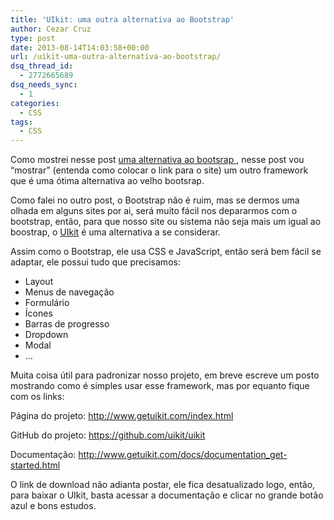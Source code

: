 ```yaml
---
title: 'UIkit: uma outra alternativa ao Bootstrap'
author: Cezar Cruz
type: post
date: 2013-08-14T14:03:58+00:00
url: /uikit-uma-outra-alternativa-ao-bootstrap/
dsq_thread_id:
  - 2772665689
dsq_needs_sync:
  - 1
categories:
  - CSS
tags:
  - CSS
---
```

Como mostrei nesse post <a href="https://cezarcruz.com.br/blog/2013/07/dica-rapida-foundation-4-uma-alternativa-ao-bootsrap/" target="_blank">uma alternativa ao bootsrap </a>, nesse post vou &#8220;mostrar&#8221; (entenda como colocar o link para o site) um outro framework que é uma ótima alternativa ao velho bootsrap.

Como falei no outro post, o Bootstrap não é ruim, mas se dermos uma olhada em alguns sites por ai, será muito fácil nos depararmos com o bootstrap, então, para que nosso site ou sistema não seja mais um igual ao boostrap, o [UIkit][1] é uma alternativa a se considerar.
  
Assim como o Bootstrap, ele usa CSS e JavaScript, então será bem fácil se adaptar, ele possui tudo que precisamos:

  * Layout
  * Menus de navegação
  * Formulário
  * Ícones
  * Barras de progresso
  * Dropdown
  * Modal
  * &#8230;

Muita coisa útil para padronizar nosso projeto, em breve escreve um posto mostrando como é simples usar esse framework, mas por equanto fique com os links:

Página do projeto: <a href="http://www.getuikit.com/index.html" target="_blank">http://www.getuikit.com/index.html</a>

GitHub do projeto: <a href="https://github.com/uikit/uikit" target="_blank">https://github.com/uikit/uikit</a>

Documentação: <a href="http://www.getuikit.com/docs/documentation_get-started.html" target="_blank">http://www.getuikit.com/docs/documentation_get-started.html</a>

O link de download não adianta postar, ele fica desatualizado logo, então, para baixar o UIkit, basta acessar a documentação e clicar no grande botão azul e bons estudos.

&nbsp;

 [1]: http://www.getuikit.com/index.html